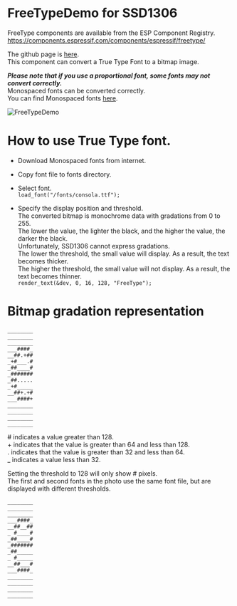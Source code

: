 # FreeTypeDemo for SSD1306

FreeType components are available from the ESP Component Registry.   
https://components.espressif.com/components/espressif/freetype/   

The github page is [here](https://github.com/espressif/idf-extra-components/tree/master/freetype).   
This component can convert a True Type Font to a bitmap image.   

___Please note that if you use a proportional font, some fonts may not convert correctly.___   
Monospaced fonts can be converted correctly.   
You can find Monospaced fonts [here](https://en.wikipedia.org/wiki/List_of_monospaced_typefaces).   

![FreeTypeDemo](https://github.com/user-attachments/assets/13892a84-8ed8-48b9-8e1e-8e1f7235f8cb)

# How to use True Type font.

- Download Monospaced fonts from internet.

- Copy font file to fonts directory.

- Select font.   
  ```load_font("/fonts/consola.ttf");```

- Specify the display position and threshold.   
  The converted bitmap is monochrome data with gradations from 0 to 255.   
  The lower the value, the lighter the black, and the higher the value, the darker the black.   
  Unfortunately, SSD1306 cannot express gradations.   
  The lower the threshold, the small value will display. As a result, the text becomes thicker.   
  The higher the threshold, the small value will not display. As a result, the text becomes thinner.   
  ```render_text(&dev, 0, 16, 128, "FreeType");```


# Bitmap gradation representation
```
________
________
________
___####_
__##.+##
_+#___.#
_##____#
_#######
_##.....
_+#_____
__##+.+#
___####+
________
________
________
________
```

\# indicates a value greater than 128.   
\+ indicates that the value is greater than 64 and less than 128.   
. indicates that the value is greater than 32 and less than 64.   
_ indicates a value less than 32.

Setting the threshold to 128 will only show # pixels.   
The first and second fonts in the photo use the same font file, but are displayed with different thresholds.   
```
________
________
________
___####_
__##__##
_ #____#
_##____#
_#######
_##_____
_ #_____
__##___#
___####_
________
________
________
________
```
